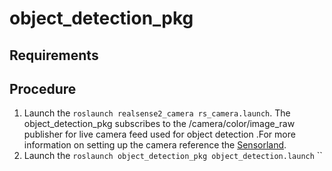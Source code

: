# object_detection_pkg
## Requirements


## Procedure
1. Launch the ```roslaunch realsense2_camera rs_camera.launch```. The object_detection_pkg subscribes to the /camera/color/image_raw publisher for live camera feed used for object detection .For more information on setting up the camera reference the [Sensorland](https://github.com/IcebergASV/Sensorland).
2. Launch the ```roslaunch object_detection_pkg object_detection.launch``` 
``
